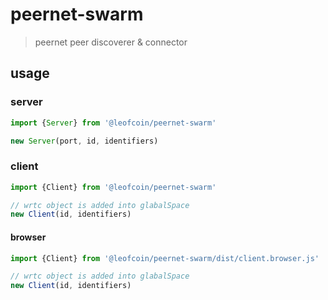 # peernet-swarm
> peernet peer discoverer & connector


## usage
### server
```js
import {Server} from '@leofcoin/peernet-swarm'

new Server(port, id, identifiers)

```

### client
```js
import {Client} from '@leofcoin/peernet-swarm'

// wrtc object is added into glabalSpace
new Client(id, identifiers)

```

#### browser
```js
import {Client} from '@leofcoin/peernet-swarm/dist/client.browser.js'

// wrtc object is added into glabalSpace
new Client(id, identifiers)

```
